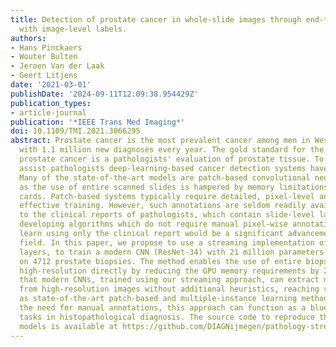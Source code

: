 ```yaml
---
title: Detection of prostate cancer in whole-slide images through end-to-end training
  with image-level labels.
authors:
- Hans Pinckaers
- Wouter Bulten
- Jeroen Van der Laak
- Geert Litjens
date: '2021-03-01'
publishDate: '2024-09-11T12:09:38.954429Z'
publication_types:
- article-journal
publication: '*IEEE Trans Med Imaging*'
doi: 10.1109/TMI.2021.3066295
abstract: Prostate cancer is the most prevalent cancer among men in Western countries,
  with 1.1 million new diagnoses every year. The gold standard for the diagnosis of
  prostate cancer is a pathologists' evaluation of prostate tissue. To potentially
  assist pathologists deep-learning-based cancer detection systems have been developed.
  Many of the state-of-the-art models are patch-based convolutional neural networks,
  as the use of entire scanned slides is hampered by memory limitations on accelerator
  cards. Patch-based systems typically require detailed, pixel-level annotations for
  effective training. However, such annotations are seldom readily available, in contrast
  to the clinical reports of pathologists, which contain slide-level labels. As such,
  developing algorithms which do not require manual pixel-wise annotations, but can
  learn using only the clinical report would be a significant advancement for the
  field. In this paper, we propose to use a streaming implementation of convolutional
  layers, to train a modern CNN (ResNet-34) with 21 million parameters end-to-end
  on 4712 prostate biopsies. The method enables the use of entire biopsy images at
  high-resolution directly by reducing the GPU memory requirements by 2.4 TB. We show
  that modern CNNs, trained using our streaming approach, can extract meaningful features
  from high-resolution images without additional heuristics, reaching similar performance
  as state-of-the-art patch-based and multiple-instance learning methods. By circumventing
  the need for manual annotations, this approach can function as a blueprint for other
  tasks in histopathological diagnosis. The source code to reproduce the streaming
  models is available at https://github.com/DIAGNijmegen/pathology-streaming-pipeline.
---
```

